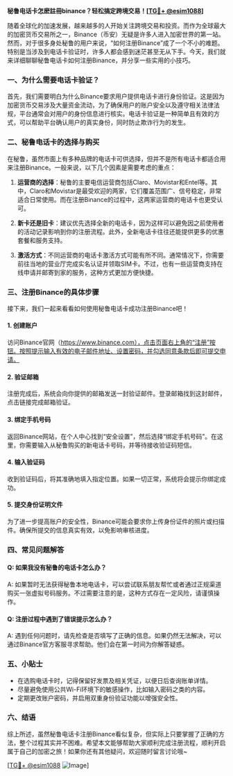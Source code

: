 **秘鲁电话卡怎麽註冊binance？轻松搞定跨境交易！[[TG💪+ @esim1088](https://t.me/s/esim1088)]**

随着全球化的加速发展，越来越多的人开始关注跨境交易和投资。而作为全球最大的加密货币交易所之一，Binance（币安）无疑是许多人进入加密世界的第一站。然而，对于很多身处秘鲁的用户来说，“如何注册Binance”成了一个不小的难题。特别是当涉及到电话卡验证时，许多人都会感到迷茫甚至无从下手。今天，我们就来详细聊聊秘鲁电话卡如何注册Binance，并分享一些实用的小技巧。

### 一、为什么需要电话卡验证？

首先，我们需要明白为什么Binance要求用户提供电话卡进行身份验证。这是因为加密货币交易涉及大量资金流动，为了确保用户的账户安全以及遵守相关法律法规，平台通常会对用户的身份信息进行核实。电话卡验证是一种简单且有效的方式，可以帮助平台确认用户的真实身份，同时防止欺诈行为的发生。

### 二、秘鲁电话卡的选择与购买

在秘鲁，虽然市面上有多种品牌的电话卡可供选择，但并不是所有电话卡都适合用来注册Binance。一般来说，以下几个因素是需要考虑的重点：

1. **运营商的选择**：秘鲁的主要电信运营商包括Claro、Movistar和Entel等。其中，Claro和Movistar是最受欢迎的两家，它们覆盖范围广、信号稳定，非常适合日常使用。而在注册Binance的过程中，这两家运营商的电话卡也更受认可。
   
2. **新卡还是旧卡**：建议优先选择全新的电话卡，因为这样可以避免因之前使用者的活动记录影响到你的注册流程。此外，全新电话卡往往还能提供更多的优惠套餐和服务支持。

3. **激活方式**：不同运营商的电话卡激活方式可能有所不同。通常情况下，你需要前往当地的营业厅完成实名认证并领取SIM卡。不过，也有一些运营商支持在线申请并邮寄到家的服务，这种方式更加方便快捷。

### 三、注册Binance的具体步骤

接下来，我们一起来看看如何使用秘鲁电话卡成功注册Binance吧！

#### 1. 创建账户
访问Binance官网（https://www.binance.com），点击页面右上角的“注册”按钮。按照提示输入有效的电子邮件地址、设置密码，并勾选同意条款后即可提交申请。

#### 2. 验证邮箱
注册完成后，系统会向你提供的邮箱发送一封验证邮件。登录邮箱找到这封邮件，点击链接完成邮箱验证。

#### 3. 绑定手机号码
返回Binance网站，在个人中心找到“安全设置”，然后选择“绑定手机号码”。在这里，你需要输入从秘鲁购买的新电话卡号码，并等待接收验证码短信。

#### 4. 输入验证码
收到验证码后，将其准确地填入指定位置。如果一切正常，系统将会提示你绑定成功。

#### 5. 提交身份证明文件
为了进一步提高账户的安全性，Binance可能会要求你上传身份证件的照片或扫描件。确保所提交的信息真实有效，以免影响审核进度。

### 四、常见问题解答

#### Q: 如果我没有秘鲁的电话卡怎么办？
A: 如果暂时无法获得秘鲁本地电话卡，可以尝试联系朋友帮忙或者通过正规渠道购买一张虚拟号码服务。不过需要注意的是，这种方式存在一定风险，请谨慎操作。

#### Q: 注册过程中遇到了错误提示怎么办？
A: 遇到任何问题时，请先检查是否填写了正确的信息。如果仍然无法解决，可以通过Binance官方客服寻求帮助。他们会在第一时间为你解答疑惑。

### 五、小贴士

- 在选购电话卡时，记得保留好发票及相关凭证，以便日后查询账单详情。
- 尽量避免使用公共Wi-Fi环境下的敏感操作，比如输入密码之类的内容。
- 定期更改账户密码，并启用双重身份验证功能以增强安全性。

### 六、结语

综上所述，虽然秘鲁电话卡注册Binance看似复杂，但实际上只要掌握了正确的方法，整个过程其实并不困难。希望本文能够帮助大家顺利完成注册流程，顺利开启属于自己的加密之旅！如果你还有其他疑问，欢迎随时留言讨论哦~

[[TG💪+ @esim1088](https://t.me/s/esim1088) ![Image](https://i.postimg.cc/4NQfJmqS/Snipaste-2025-05-13-00-14-12.png)]